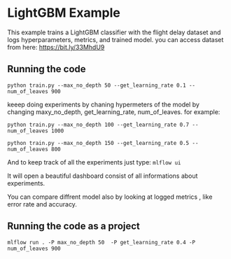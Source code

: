 # LightGBM Example

This example trains a LightGBM classifier with the flight delay dataset and logs hyperparameters, metrics, and trained model.
you can access dataset from here: https://bit.ly/33MhdU9

## Running the code 

```python train.py --max_no_depth 50 --get_learning_rate 0.1 --num_of_leaves 900 ```

keeep doing experiments by chaning hypermeters of the model by changing maxy_no_depth, get_learning_rate, num_of_leaves.
for example:

`python train.py --max_no_depth 100 --get_learning_rate 0.7 --num_of_leaves 1000 `

`python train.py --max_no_depth 150 --get_learning_rate 0.5 --num_of_leaves 800 `

And to keep track of all the experiments just type:
```mlflow ui```

It will open a beautiful dashboard consist of all informations about experiments.

You can compare diffrent model also by looking at logged metrics , like error rate and accuracy.

## Running the code as a project

```mlflow run . -P max_no_depth 50  -P get_learning_rate 0.4 -P num_of_leaves 900 ```







